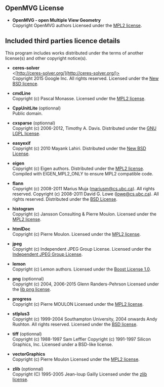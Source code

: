 
## OpenMVG License

* __OpenMVG - open Multiple View Geometry__<br />
  Copyright OpenMVG authors
  Licensed under the [MPL2 license](http://opensource.org/licenses/MPL-2.0).

## Included third parties licence details

This program includes works distributed under the terms of another license(s) and other copyright notice(s).

*   __ceres-solver__<br />
    <[http://ceres-solver.org/](http://ceres-solver.org/)><br />
    Copyright 2015 Google Inc. All rights reserved.
    Licensed under the [New BSD licence](http://ceres-solver.org/license.html).

*   __cmdLine__<br />
    Copyright (c) Pascal Monasse.
    Licensed under the [MPL2 license](http://opensource.org/licenses/MPL-2.0).

*   __CppUnitLite__ (optionnal)<br />
    Public domain.

*   __cxsparse__  (optionnal)<br />
    Copyright (c) 2006-2012, Timothy A. Davis.
    Distributed under the [GNU LGPL license](http://opensource.org/licenses/lgpl-license).

*   __easyexif__<br />
    Copyright (c) 2010 Mayank Lahiri.
    Distributed under the [New BSD License](http://opensource.org/licenses/BSD-3-Clause).

*   __eigen__<br />
    Copyright (c) Eigen authors.
    Distributed under the [MPL2 license](http://opensource.org/licenses/MPL-2.0).
    Compiled with EIGEN_MPL2_ONLY to ensure MPL2 compatible code.

*   __flann__<br />
    Copyright (c) 2008-2011  Marius Muja (mariusm@cs.ubc.ca). All rights reserved.
    Copyright (c) 2008-2011  David G. Lowe (lowe@cs.ubc.ca). All rights reserved.
    Distributed under the [BSD License](http://www.opensource.org/licenses/bsd-license.php).

*   __histogram__<br />
    Copyright (c) Jansson Consulting & Pierre Moulon.
    Licensed under the [MPL2 license](http://opensource.org/licenses/MPL-2.0).

*   __htmlDoc__<br />
    Copyright (c) Pierre Moulon.
    Licensed under the [MPL2 license](http://opensource.org/licenses/MPL-2.0).

*   __jpeg__<br />
    Copyright (c) Independent JPEG Group License.
    Licensed under the [Independent JPEG Group License](https://spdx.org/licenses/IJG).

*   __lemon__<br />
    Copyright (c) Lemon authors.
    Licensed under the [Boost License 1.0](http://www.boost.org/LICENSE_1_0.txt).

*   __png__ (optionnal)<br />
    Copyright (c) 2004, 2006-2015 Glenn Randers-Pehrson
    Licensed under the [lib png license](http://www.libpng.org/pub/png/src/libpng-LICENSE.txt).

*   __progress__<br />
    Copyright (c) Pierre MOULON
    Licensed under the [MPL2 license](http://opensource.org/licenses/MPL-2.0).

*   __stlplus3__<br />
    Copyright (c) 1999-2004 Southampton University, 2004 onwards Andy Rushton. All rights reserved.
    Licensed under the [BSD license](http://opensource.org/licenses/bsd-license.php).

*   __tiff__ (optionnal)<br />
    Copyright (c) 1988-1997 Sam Leffler
    Copyright (c) 1991-1997 Silicon Graphics, Inc.
    Licensed under a BSD-like license.

*   __vectorGraphics__<br />
    Copyright (c) Pierre Moulon
    Licensed under the [MPL2 license](http://opensource.org/licenses/MPL-2.0).

*   __zlib__  (optionnal)<br />
    Copyright (C) 1995-2005 Jean-loup Gailly
    Licensed under the [zlib license](http://opensource.org/licenses/Zlib).


